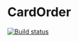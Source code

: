 # CardOrder
[![Build status](https://ci.appveyor.com/api/projects/status/k0fbe2af23mt4ya2?svg=true)](https://ci.appveyor.com/project/Berger097/cardorder)
